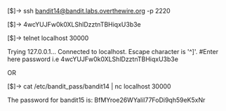 [$]-> ssh bandit14@bandit.labs.overthewire.org -p 2220

[$]-> 4wcYUJFw0k0XLShlDzztnTBHiqxU3b3e

[$]-> telnet localhost 30000

Trying 127.0.0.1...
Connected to localhost.
Escape character is '^]'.
#Enter here password i.e 4wcYUJFw0k0XLShlDzztnTBHiqxU3b3e

OR 

[$]-> cat /etc/bandit_pass/bandit14 | nc localhost 30000

The password for bandit15 is: BfMYroe26WYalil77FoDi9qh59eK5xNr

